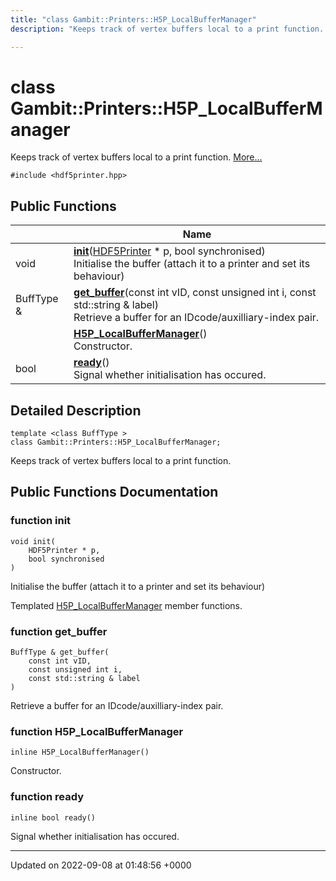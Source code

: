 ```yaml
---
title: "class Gambit::Printers::H5P_LocalBufferManager"
description: "Keeps track of vertex buffers local to a print function. "

---
```


# class Gambit::Printers::H5P_LocalBufferManager



Keeps track of vertex buffers local to a print function.  [More...](#detailed-description)


`#include <hdf5printer.hpp>`

## Public Functions

|                | Name           |
| -------------- | -------------- |
| void | **[init](/documentation/code/classes/classgambit_1_1printers_1_1h5p__localbuffermanager/#function-gambitprintersh5p-localbuffermanager-init)**([HDF5Printer](/documentation/code/classes/classgambit_1_1printers_1_1hdf5printer/) * p, bool synchronised)<br>Initialise the buffer (attach it to a printer and set its behaviour)  |
| BuffType & | **[get_buffer](/documentation/code/classes/classgambit_1_1printers_1_1h5p__localbuffermanager/#function-gambitprintersh5p-localbuffermanager-get-buffer)**(const int vID, const unsigned int i, const std::string & label)<br>Retrieve a buffer for an IDcode/auxilliary-index pair.  |
| | **[H5P_LocalBufferManager](/documentation/code/classes/classgambit_1_1printers_1_1h5p__localbuffermanager/#function-gambitprintersh5p-localbuffermanager-h5p-localbuffermanager)**()<br>Constructor.  |
| bool | **[ready](/documentation/code/classes/classgambit_1_1printers_1_1h5p__localbuffermanager/#function-gambitprintersh5p-localbuffermanager-ready)**()<br>Signal whether initialisation has occured.  |

## Detailed Description

```
template <class BuffType >
class Gambit::Printers::H5P_LocalBufferManager;
```

Keeps track of vertex buffers local to a print function. 
## Public Functions Documentation

### function init

```
void init(
    HDF5Printer * p,
    bool synchronised
)
```

Initialise the buffer (attach it to a printer and set its behaviour) 

Templated [H5P_LocalBufferManager](/documentation/code/classes/classgambit_1_1printers_1_1h5p__localbuffermanager/) member functions. 


### function get_buffer

```
BuffType & get_buffer(
    const int vID,
    const unsigned int i,
    const std::string & label
)
```

Retrieve a buffer for an IDcode/auxilliary-index pair. 

### function H5P_LocalBufferManager

```
inline H5P_LocalBufferManager()
```

Constructor. 

### function ready

```
inline bool ready()
```

Signal whether initialisation has occured. 

-------------------------------

Updated on 2022-09-08 at 01:48:56 +0000